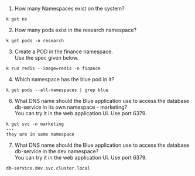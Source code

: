 1. How many Namespaces exist on the system?
```
k get ns
```
2. How many pods exist in the research namespace?
```
k get pods -n research
```
3. Create a POD in the finance namespace.   
Use the spec given below.
```
k run redis --image=redis -n finance
```
4. Which namespace has the blue pod in it?
```
k get pods --all-namespaces | grep blue
``` 
6. What DNS name should the Blue application use to access the database db-service in its own namespace - marketing?   
You can try it in the web application UI. Use port 6379.
```
k get svc -n marketing
---
they are in same namespace
```
7. What DNS name should the Blue application use to access the database db-service in the dev namespace?   
You can try it in the web application UI. Use port 6379.
```
db-service.dev.svc.cluster.local
```